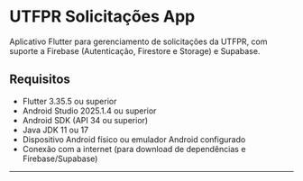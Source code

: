 # UTFPR Solicitações App

Aplicativo Flutter para gerenciamento de solicitações da UTFPR, com suporte a Firebase (Autenticação, Firestore e Storage) e Supabase.

## Requisitos

- Flutter 3.35.5 ou superior
- Android Studio 2025.1.4 ou superior
- Android SDK (API 34 ou superior)
- Java JDK 11 ou 17
- Dispositivo Android físico ou emulador Android configurado
- Conexão com a internet (para download de dependências e Firebase/Supabase)

---
